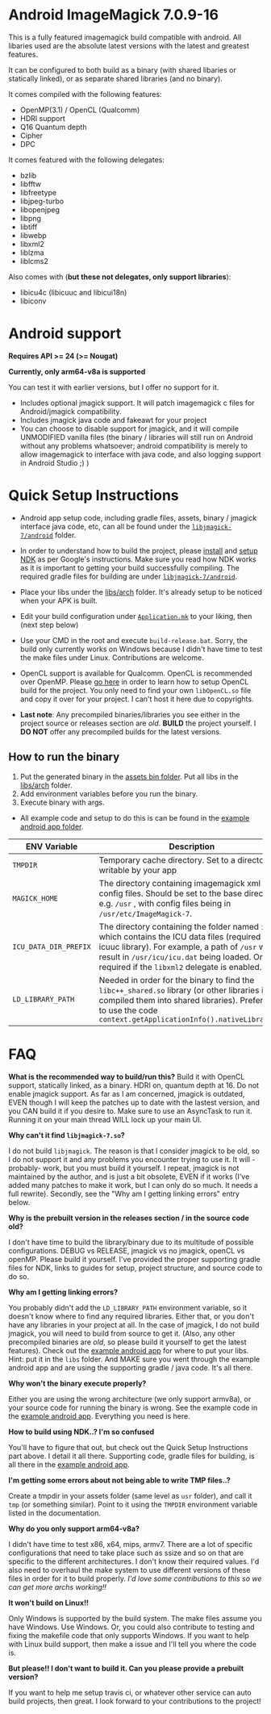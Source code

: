 
# Android ImageMagick 7.0.9-16
This is a fully featured imagemagick build compatible with android. All libaries used are the absolute latest versions with the latest and greatest features.

It can be configured to both build as a binary (with shared libaries or statically linked), or as separate shared libraries (and no binary).

It comes compiled with the following features:

- OpenMP(3.1) / OpenCL (Qualcomm)
- HDRI support
- Q16 Quantum depth
- Cipher
- DPC

It comes featured with the following delegates:

 - bzlib
 - libfftw
 - libfreetype
 - libjpeg-turbo
 - libopenjpeg
 - libpng
 - libtiff
 - libwebp
 - libxml2
 - liblzma
 - liblcms2

Also comes with (**but these not delegates, only support libraries**):
- libicu4c (libicuuc and libicui18n)
- libiconv

# Android support

**Requires API >= 24 (>= Nougat)**

**Currently, only arm64-v8a is supported**

You can test it with earlier versions, but I offer no support for it.

- Includes optional jmagick support. It will patch imagemagick c files for Android/jmagick compatibility.
- Includes jmagick java code and fakeawt for your project
- You can choose to disable support for jmagick, and it will compile UNMODIFIED vanilla files (the binary / libraries will still run on Android without any problems whatsoever; android compatibility is merely to allow imagemagick to interface with java code, and also logging support in Android Studio ;) )

# Quick Setup Instructions

- Android app setup code, including gradle files, assets, binary / jmagick interface java code, etc, can all be found under the [`libjmagick-7/android`](https://github.com/cherryleafroad/Android-ImageMagick7/tree/master/libjmagick-7/android) folder.
- In order to understand how to build the project, please [install](https://developer.android.com/studio/projects/install-ndk) and [setup NDK](https://developer.android.com/ndk/guides) as per Google's instructions. Make sure you read how NDK works as it is important to getting your build successfully compiling. The required gradle files for building are under [`libjmagick-7/android`](https://github.com/cherryleafroad/Android-ImageMagick7/tree/master/libjmagick-7/android).
- Place your libs under the [libs/arch](https://github.com/cherryleafroad/Android-ImageMagick7/tree/master/libjmagick-7/android/app/libs/arm64-v8a) folder. It's already setup to be noticed when your APK is built.
- Edit your build configuration under [`Application.mk`](https://github.com/cherryleafroad/Android-ImageMagick7/blob/master/Application.mk) to your liking, then (next step below)
- Use your CMD in the root and execute `build-release.bat`. Sorry, the build only currently works on Windows because I didn't have time to test the make files under Linux. Contributions are welcome.

- OpenCL support is available for Qualcomm. OpenCL is recommended over OpenMP. Please [go here](https://github.com/cherryleafroad/Android-ImageMagick7/tree/master/libopencl/qualcomm/lib) in order to learn how to setup OpenCL build for the project. You only need to find your own `libOpenCL.so` file and copy it over for your project. I can't host it here due to copyrights.

- **Last note**: Any precompiled binaries/libraries you see either in the project source or releases section are *old*. **BUILD** the project yourself. I **DO NOT** offer any precompiled builds for the latest versions.

## How to run the binary

1. Put the generated binary in the [assets bin folder](https://github.com/cherryleafroad/Android-ImageMagick7/tree/master/libjmagick-7/android/app/src/main/assets/usr/bin/arm64-v8a). Put all libs in the [libs/arch](https://github.com/cherryleafroad/Android-ImageMagick7/tree/master/libjmagick-7/android/app/libs/arm64-v8a) folder.
2. Add environment variables before you run the binary.
3. Execute binary with args.

- All example code and setup to do this is can be found in the [example android app folder](https://github.com/cherryleafroad/Android-ImageMagick7/tree/master/libjmagick-7/android).

| ENV Variable | Description | Example Value |
|--|--|--|
|`TMPDIR`|Temporary cache directory. Set to a directory writable by your app|`/data/data/com.myapp/files/TMP`|
|`MAGICK_HOME`|The directory containing imagemagick xml config files. Should be set to the base directory, e.g. `/usr` , with config files being in `/usr/etc/ImageMagick-7`.| `/data/data/com.myapp/files/usr`|
|`ICU_DATA_DIR_PREFIX`|The directory containing the folder named `icu` which contains the ICU data files (required by icuuc library). For example, a path of `/usr` will result in `/usr/icu/icu.dat` being loaded. Only required if the `libxml2` delegate is enabled.|`/data/data/com.myapp/files/usr`|
|`LD_LIBRARY_PATH`|Needed in order for the binary to find the `libc++_shared.so` library (or other libraries if you compiled them into shared libraries). Preferable to use the code `context.getApplicationInfo().nativeLibraryDir`|`/data/data/com.myapp/files/usr/lib/arm64-v8a`|

# FAQ

**What is the recommended way to build/run this?**
Build it with OpenCL support, statically linked, as a binary. HDRI on, quantum depth at 16. Do not enable jmagick support. As far as I am concerned, jmagick is outdated, EVEN though I will keep the patches up to date with the lastest version, and you CAN build it if you desire to. Make sure to use an AsyncTask to run it. Running it on your main thread WILL lock up your main UI.

**Why can't it find `libjmagick-7.so`?**

I do not build `libjmagick`. The reason is that I consider jmagick to be old, so I do not support it and any problems you encounter trying to use it. It will -probably- work, but you must build it yourself. I repeat, jmagick is not maintained by the author, and is just a bit obsolete, EVEN if it works (I've added many patches to make it work, but I can only do so much. It needs a full rewrite). Secondly, see the "Why am I getting linking errors" entry below.

**Why is the prebuilt version in the releases section / in the source code old?**

I don't have time to build the library/binary due to its multitude of possible configurations. DEBUG vs RELEASE, jmagick vs no jmagick, openCL vs openMP. Please build it yourself. I've provided the proper supporting gradle files for NDK, links to guides for setup, project structure, and source code to do so.

**Why am I getting linking errors?**

You probably didn't add the `LD_LIBRARY_PATH` environment variable, so it doesn't know where to find any required libraries. Either that, or you don't have any libraries in your project at all. In the case of jmagick, I do not build jmagick, you will need to build from source to get it. (Also, any other precompiled binaries are *old*, so please build it yourself to get the latest features). Check out the [example android app](https://github.com/cherryleafroad/Android-ImageMagick7/tree/master/libjmagick-7/android) for where to put your libs. Hint: put it in the `libs` folder. And MAKE sure you went through the example android app and are using the supporting gradle / java code. It's all there.

**Why won't the binary execute properly?**

Either you are using the wrong architecture (we only support armv8a), or your source code for running the binary is wrong. See the example code in the [example android app](https://github.com/cherryleafroad/Android-ImageMagick7/tree/master/libjmagick-7/android). Everything you need is here.

**How to build using NDK..? I'm so confused**

You'll have to figure that out, but check out the Quick Setup Instructions part above. I detail it all there. Supporting code, gradle files for building, is all there in the [example android app](https://github.com/cherryleafroad/Android-ImageMagick7/tree/master/libjmagick-7/android).

**I'm getting some errors about not being able to write TMP files..?**

Create a tmpdir in your assets folder (same level as `usr` folder), and call it `tmp` (or something similar). Point to it using the `TMPDIR` environment variable listed in the documentation.

**Why do you only support arm64-v8a?**

I didn't have time to test x86, x64, mips, armv7. There are a lot of specific configurations that need to take place such as ssize and so on that are specific to the different architectures. I don't know their required values. I'd also need to overhaul the make system to use different versions of these files in order for it to build properly. *I'd love some contributions to this so we can get more archs working!!*

**It won't build on Linux!!**

Only Windows is supported by the build system. The make files assume you have Windows. Use Windows. Or, you could also contribute to testing and fixing the makefile code that only supports Windows. If you want to help with Linux build support, then make a issue and I'll tell you where the code is.

**But please!! I don't want to build it. Can you please provide a prebuilt version?**

If you want to help me setup travis ci, or whatever other service can auto build projects, then great. I look forward to your contributions to the project!
